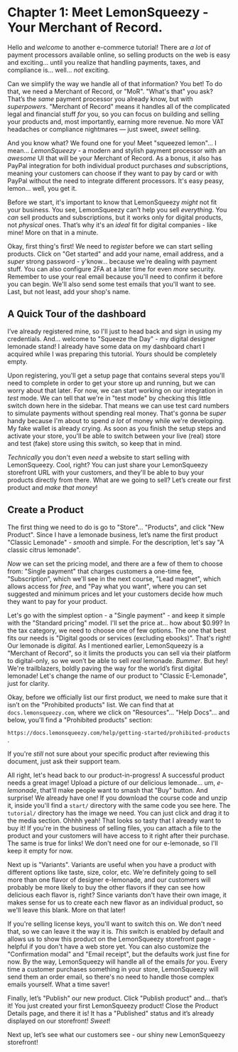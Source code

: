 # Chapter 1:  Meet LemonSqueezy - Your Merchant of Record.

Hello and *welcome* to another e-commerce tutorial! There are *a lot* of payment processors
available online, so selling products on the web is easy and exciting... until you realize
that handling payments, taxes, and compliance is... well... *not* exciting.

Can we simplify the way we handle all of that information? You bet! To do that, we need a
Merchant of Record, or "MoR". "What's that" you ask? That’s the *same* payment processor you
already know, but with *superpowers*. "Merchant of Record" means it handles all of the
complicated legal and financial stuff *for* you, so you can focus on building and selling
your products and, most importantly, earning more revenue. No more VAT headaches or compliance
nightmares — just sweet, *sweet* selling.

And you know what? We found one for you! Meet "squeezed lemon"… I mean... *LemonSqueezy* - a
modern and stylish payment processor with an *awesome* UI that will be your Merchant of Record.
As a bonus, it also has PayPal integration for both individual product purchases *and* subscriptions,
meaning your customers can choose if they want to pay by card or with PayPal without the need to
integrate different processors. It's easy peasy, lemon... well, you get it.

Before we start, it's important to know that LemonSqueezy *might* not fit your business. You see,
LemonSqueezy can’t help you sell *everything*. You *can* sell products and subscriptions, but it
works only for digital products, not *physical* ones. That’s why it's an *ideal* fit for
digital companies - like mine! More on that in a minute.

Okay, first thing's first! We need to *register* before we can start selling products. Click on
"Get started" and add your name, email address, and a *super* strong password - y'know... because
we're dealing with payment stuff. You can also configure 2FA at a later time for even *more* security.
Remember to use your real email because you'll need to confirm it before you can begin. We'll also send
some test emails that you'll want to see. Last, but not least, add your shop's name.

## A Quick Tour of the dashboard

I’ve already registered mine, so I'll just to head back and sign in using my credentials. And...
welcome to "Squeeze the Day" - my digital designer lemonade stand! I already have some data on
my dashboard chart I acquired while I was preparing this tutorial. *Yours* should be completely empty.

Upon registering, you'll get a setup page that contains several steps you'll need to complete in
order to get your store up and running, but we can worry about that later. For now, we can start
working on our integration in *test* mode. We can tell that we're in "test mode" by checking this
little switch down here in the sidebar. That means we can use test card numbers to simulate payments
without spending real money. That's gonna be *super* handy because I'm about to spend *a lot* of money
while we're developing. My fake wallet is already crying. As soon as you finish the setup steps and
activate your store, you'll be able to switch between your live (real) store and test (fake) store
using this switch, so keep that in mind.

*Technically* you don't even *need* a website to start selling with LemonSqueezy. Cool, right? You can
just share your LemonSqueezy storefront URL with your customers, and they'll be able to buy your products
directly from there. What are we going to sell? Let’s create our first product and *make that money*!

## Create a Product

The first thing we need to do is go to "Store"... "Products", and click "New Product". Since I have a
lemonade business, let’s name the first product "Classic Lemonade" - *smooth* and simple. For the
description, let's say "A classic citrus lemonade".

*Now* we can set the pricing model, and there are a few of them to choose from: "Single payment" that
charges customers a one-time fee, "Subscription", which we'll see in the next course, "Lead magnet", which
allows access for *free*, and "Pay what you want", where you can set suggested and minimum prices and let
your customers decide how much they want to pay for your product.

Let's go with the simplest option - a "Single payment" - and keep it simple with the "Standard pricing"
model. I'll set the price at... how about $0.99? In the tax category, we need to choose one of few options.
The one that best fits our needs is "Digital goods or services (excluding ebooks)". That's right! Our
lemonade is *digital*. As I mentioned earlier, LemonSqueezy is a "Merchant of Record", so it limits the
products you can sell via their platform to digital-only, so we won’t be able to sell *real* lemonade.
*Bummer*. But hey! We're trailblazers, boldly paving the way for the world’s first digital lemonade!
Let's change the name of our product to "Classic E-Lemonade", just for clarity.

Okay, before we officially list our first product, we need to make sure that it isn’t on the
"Prohibited products" list. We can find that at `docs.lemonsqueezy.com`, where we click on "Resources"...
"Help Docs"... and below, you'll find a "Prohibited products" section:

`https://docs.lemonsqueezy.com/help/getting-started/prohibited-products` .

If you're *still* not sure about your specific product after reviewing this document, just ask their
support team.

All right, let's head back to our product-in-progress! A successful product needs a great image! Upload
a picture of our delicious lemonade... um, *e-lemonade*, that'll make people want to smash that "Buy"
button. And surprise! We already have one! If you download the course code and unzip it, inside you'll
find a `start/` directory with the same code you see here. The `tutorial/` directory has the image we
need. You can just click and drag it to the media section. Ohhhh yeah! That looks so tasty that I already
want to buy it! If you're in the business of selling files, you can attach a file to the product and your
customers will have access to it right after their purchase. The same is true for links! We don't need one
for our e-lemonade, so I'll keep it empty for now.

Next up is "Variants". Variants are useful when you have a product with different options like taste, size,
color, etc. We're definitely going to sell more than one flavor of designer e-lemonade, and our customers
will probably be more likely to buy the other flavors if they can see how delicious each flavor is, right?
Since variants don't have their own image, it makes sense for us to create each new flavor as an individual
product, so we'll leave this blank. More on that later!

If you're selling license keys, you'll want to switch this on. We don't need that, so we can leave it the
way it is. *This* switch is enabled by default and allows us to show this product on the LemonSqueezy
storefront page - helpful if you don't have a web store yet. You can also customize the "Confirmation modal"
and "Email receipt", but the defaults work just fine for now. By the way, LemonSqueezy will handle all
of the emails *for* you. Every time a customer purchases something in your store, LemonSqueezy will send
them an order email, so there's no need to handle those complex emails yourself. What a time saver!

Finally, let’s "Publish" our new product. Click "Publish product" and... that’s it! You just created your
first LemonSqueezy product! Close the Product Details page, and there it is! It has a "Published" status
and it’s already displayed on our storefront! *Sweet*!

Next up, let’s see what our customers see - our shiny new LemonSqueezy storefront!
